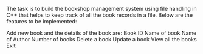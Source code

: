 The task is to build the bookshop management system using file handling in C++ that helps to keep track of all the book records in a file. Below are the features to be implemented:

Add new book and the details of the book are:
Book ID
Name of book
Name of Author
Number of books
Delete a book
Update a book
View all the books
Exit
